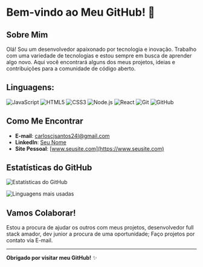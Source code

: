 # Bem-vindo ao Meu GitHub! 🚀

## Sobre Mim

Olá! Sou um desenvolvedor apaixonado por tecnologia e inovação. Trabalho com uma variedade de tecnologias e estou sempre em busca de aprender algo novo. Aqui você encontrará alguns dos meus projetos, ideias e contribuições para a comunidade de código aberto.

## Linguagens: 

![JavaScript](https://img.shields.io/badge/JavaScript-F7DF1E?style=for-the-badge&logo=javascript&logoColor=black)
![HTML5](https://img.shields.io/badge/HTML5-E34F26?style=for-the-badge&logo=html5&logoColor=white)
![CSS3](https://img.shields.io/badge/CSS3-1572B6?style=for-the-badge&logo=css3&logoColor=white)
![Node.js](https://img.shields.io/badge/Node.js-339933?style=for-the-badge&logo=nodedotjs&logoColor=white)
![React](https://img.shields.io/badge/React-61DAFB?style=for-the-badge&logo=react&logoColor=black)
![Git](https://img.shields.io/badge/Git-F05032?style=for-the-badge&logo=git&logoColor=white)
![GitHub](https://img.shields.io/badge/GitHub-181717?style=for-the-badge&logo=github&logoColor=white)

## Como Me Encontrar

- **E-mail**: [carloscjsantos24l@gmail.com](mailto:carloscjsantos24@gmail.com)
- **LinkedIn**: [Seu Nome](https://www.linkedin.com/in/carlos-cesar-santos-5716b6315/)
- **Site Pessoal**: [www.seusite.com](https://www.seusite.com)

## Estatísticas do GitHub

![Estatísticas do GitHub](https://github-readme-stats.vercel.app/api?username=seu-usuario&show_icons=true&theme=dracula)

![Linguagens mais usadas](https://github-readme-stats.vercel.app/api/top-langs/?username=seu-usuario&layout=compact&theme=dracula)

## Vamos Colaborar!

Estou a procura de ajudar os outros com meus projetos, desenvolvedor full stack amador, dev junior a procura de uma oportunidade; Faço projetos por contato via E-mail.

---

**Obrigado por visitar meu GitHub!** ✨
